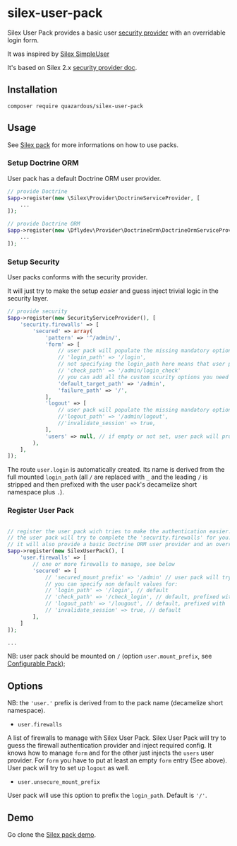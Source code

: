 # silex-user-pack
Silex User Pack provides a basic user [security provider](http://silex.sensiolabs.org/doc/providers/security.html) with an overridable login form.

It was inspired by [Silex SimpleUser](https://github.com/jasongrimes/silex-simpleuser)

It's based on Silex 2.x [security provider doc](https://github.com/silexphp/Silex/blob/master/doc/providers/security.rst).

## Installation

    composer require quazardous/silex-user-pack

## Usage

See [Silex pack](https://github.com/quazardous/silex-pack) for more informations on how to use packs.

### Setup Doctrine ORM

User pack has a default Doctrine ORM user provider.

```php
// provide Doctrine
$app->register(new \Silex\Provider\DoctrineServiceProvider, [
    ...
]);

// provide Doctrine ORM
$app->register(new \Dflydev\Provider\DoctrineOrm\DoctrineOrmServiceProviderDoctrineOrmServiceProvider, [
    ...
]);
```

### Setup Security

User packs conforms with the security provider.

It will just try to make the setup *easier* and guess inject trivial logic in the security layer.

```php
// provide security
$app->register(new SecurityServiceProvider(), [
    'security.firewalls' => [
        'secured' => array(
            'pattern' => '^/admin/',
            'form' => [
                // user pack will populate the missing mandatory options but you have to set the 'form' key.
                // 'login_path' => '/login',
                // not specifying the login_path here means that user pack has to provide the path and the controller
                // 'check_path' => '/admin/login_check'
                // you can add all the custom scurity options you need
                'default_target_path' => '/admin',
                'failure_path' => '/',
            ], 
            'logout' => [
                // user pack will populate the missing mandatory options but you have to set the 'logout' key.
                //'logout_path' => '/admin/logout',
                //'invalidate_session' => true,
            ], 
            'users' => null, // if empty or not set, user pack will provide it for you with the built in Doctrine implementation.
        ),
    ],
]);

```

The route `user.login` is automatically created. Its name is derived from the full mounted `login_path` (all `/` are replaced with `_` and the leading `/` is stripped and then prefixed with the user pack's decamelize short namespace plus `.`).


### Register User Pack

```php

// register the user pack wich tries to make the authentication easier...
// the user pack will try to complete the 'security.firewalls' for you.
// it will also provide a basic Doctrine ORM user provider and an overridable login form.
$app->register(new SilexUserPack(), [
    'user.firewalls' => [
        // one or more firewalls to manage, see below
        'secured' => [
            // 'secured_mount_prefix' => '/admin' // user pack will try to guess it from the 'pattern' key
            // you can specify non default values for:
            // 'login_path' => '/login', // default
            // 'check_path' => '/check_login', // default, prefixed with 'secured_mount_prefix'
            // 'logout_path' => '/lougout', // default, prefixed with 'secured_mount_prefix'
            // 'invalidate_session' => true, // default
        ],
    ]    
]);

...
```

NB: user pack should be mounted on `/` (option `user.mount_prefix`, see [Configurable Pack](https://github.com/quazardous/silex-pack#configurable-pack));

## Options
NB: the `'user.'` prefix is derived from to the pack name (decamelize short namespace).

- `user.firewalls`

A list of firewalls to manage with Silex User Pack. 
Silex User Pack will try to guess the firewall authentication provider and inject required config.
It knows how to manage `form` and for the other just injects the `users` user provider.
For `form` you have to put at least an empty `form` entry (See above). User pack will try to set up `logout` as well.

- `user.unsecure_mount_prefix`

User pack will use this option to prefix the `login_path`. Default is `'/'`.

## Demo
Go clone the [Silex pack demo](http://github.com/quazardous/silex-pack-demo).

